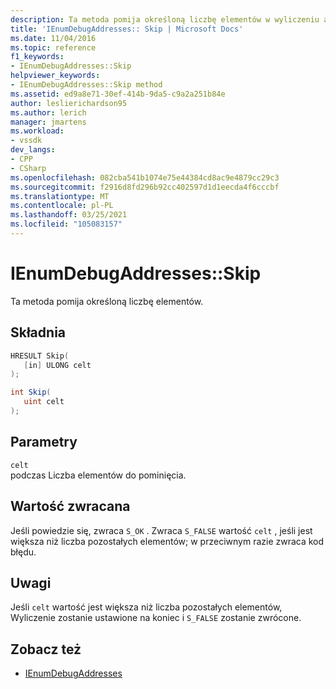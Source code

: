 ```yaml
---
description: Ta metoda pomija określoną liczbę elementów w wyliczeniu adresów.
title: 'IEnumDebugAddresses:: Skip | Microsoft Docs'
ms.date: 11/04/2016
ms.topic: reference
f1_keywords:
- IEnumDebugAddresses::Skip
helpviewer_keywords:
- IEnumDebugAddresses::Skip method
ms.assetid: ed9a8e71-30ef-414b-9da5-c9a2a251b84e
author: leslierichardson95
ms.author: lerich
manager: jmartens
ms.workload:
- vssdk
dev_langs:
- CPP
- CSharp
ms.openlocfilehash: 082cba541b1074e75e44384cd8ac9e4879cc29c3
ms.sourcegitcommit: f2916d8fd296b92cc402597d1d1eecda4f6cccbf
ms.translationtype: MT
ms.contentlocale: pl-PL
ms.lasthandoff: 03/25/2021
ms.locfileid: "105083157"
---
```

# <a name="ienumdebugaddressesskip"></a>IEnumDebugAddresses::Skip
Ta metoda pomija określoną liczbę elementów.

## <a name="syntax"></a>Składnia

```cpp
HRESULT Skip(
   [in] ULONG celt
);
```

```csharp
int Skip(
   uint celt
);
```

## <a name="parameters"></a>Parametry
`celt`\
podczas Liczba elementów do pominięcia.

## <a name="return-value"></a>Wartość zwracana
 Jeśli powiedzie się, zwraca `S_OK` . Zwraca `S_FALSE` wartość `celt` , jeśli jest większa niż liczba pozostałych elementów; w przeciwnym razie zwraca kod błędu.

## <a name="remarks"></a>Uwagi
 Jeśli `celt` wartość jest większa niż liczba pozostałych elementów, Wyliczenie zostanie ustawione na koniec i `S_FALSE` zostanie zwrócone.

## <a name="see-also"></a>Zobacz też
- [IEnumDebugAddresses](../../../extensibility/debugger/reference/ienumdebugaddresses.md)
